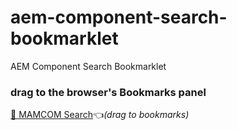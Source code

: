 # aem-component-search-bookmarklet
AEM Component Search Bookmarklet

### drag to the browser's Bookmarks panel

<a href="javascript:(function(){var PREFIX='/apps';if(!window.Coral){alert('Not Site Admin or AEM page in Edit Mode!');throw new Error('not a coral page!');}
var ui=$(window).adaptTo('foundation-ui'),ID_DLG='compsDlg',old=document.getElementById(ID_DLG);ui.wait();if(old){old.show();ui.clearWait();throw new Error('dialog exists! show');}
Coral.Autocomplete.prototype._setInputValues=Coral.Autocomplete.prototype._handleInput=Coral.Autocomplete.prototype._handleItemSelectedChange=function(){return false;};Coral.Autocomplete.prototype._handleItemValueChange=function(e){e.preventDefault();e.stopImmediatePropagation();return false;};Coral.Autocomplete.prototype._handleSelect=function(evt){evt.preventDefault();evt.stopImmediatePropagation();Coral.commons.nextFrame(function(){window.open(`/mnt/overlay/wcm/core/content/sites/components/details.html${evt.matchedTarget.value}`,'_compDetails').focus();});};fetch(`${window.location.origin}/bin/querybuilder.json?group.1_type=cq:Template&amp;group.2_type=cq:Component&amp;group.p.or=true&amp;orderby=path&amp;orderby.sort=asc&amp;p.limit=-1&amp;path=${PREFIX}`).then((resp)=>resp.json()).then((data)=>{showData(data.hits);}).catch((err)=>{ui.notify('',err,'warning');console.log(err);}).finally(function(){ui.clearWait();});function showData(items){var compList=new Coral.Autocomplete().set({placeholder:'Type component name',icon:'search',});compList.style.width='37em';var len=items.length;for(var i=0;i<len;i++){var item,resType,group;item=items[i];resType=item.path.replace('/apps/','');group='';if(!item.path.startsWith(PREFIX)){continue;}
var entry=new Coral.Autocomplete.Item().set({value:item.path,content:{innerHTML:`<li class='coral-List--minimal'title='${resType}'>${group}<b>${Granite.I18n.get(item.title)}</b>&nbsp;(${resType})</li>`,},});compList.items.add(entry);}
var dialogContent=new Coral.Dialog.Content();dialogContent.appendChild(compList);dialogContent.style.width='40em';window._dlg=new Coral.Dialog().set({id:ID_DLG,header:{innerHTML:'MAMCOM Components Lookup <span style=\'font-size:8pt;color:#ccc\'>(ESC to close)</span>&nbsp;<a class=\'coral-Link\' tabindex=\'-1\' target=\'_aemComps\' href=\'/libs/wcm/core/content/sites/components.html\'><coral-icon icon=\'alias\' size=\'XS\'></coral-icon></a>',},content:dialogContent,footer:{innerHTML:`<button is='coral-button'variant='primary'coral-close=''>Close</button>`,},}).show();compList.showSuggestions();compList._triggerChangeEvent=false;ui.clearWait();$(window._dlg).on('coral-overlay:open',function(e){$(window._dlg).find('coral-autocomplete input.coral-Autocomplete-input').focus();});}})();">🔎 MAMCOM Search</a></b>👈<i>(drag to bookmarks)</i>

